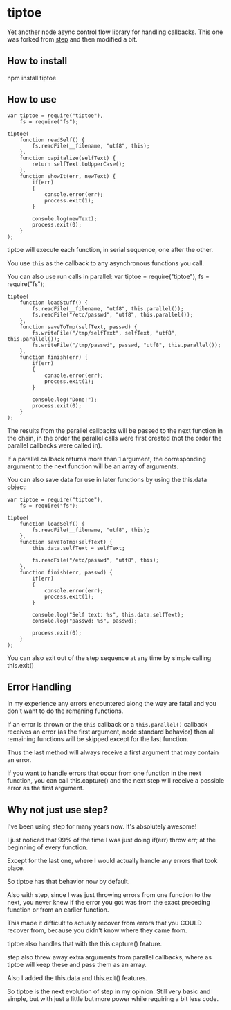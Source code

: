 # tiptoe

Yet another node async control flow library for handling callbacks. This one was forked from <a href="https://github.com/creationix/step">step</a> and then modified a bit.

## How to install

npm install tiptoe

## How to use

	var tiptoe = require("tiptoe"),
		fs = require("fs");

	tiptoe(
		function readSelf() {
			fs.readFile(__filename, "utf8", this);
		},
		function capitalize(selfText) {
			return selfText.toUpperCase();
		},
		function showIt(err, newText) {
			if(err)
			{
				console.error(err);
				process.exit(1);
			}

			console.log(newText);
			process.exit(0);
		}
	);

tiptoe will execute each function, in serial sequence, one after the other.

You use `this` as the callback to any asynchronous functions you call.

You can also use run calls in parallel:
	var tiptoe = require("tiptoe"),
		fs = require("fs");

	tiptoe(
		function loadStuff() {
			fs.readFile(__filename, "utf8", this.parallel());
			fs.readFile("/etc/passwd", "utf8", this.parallel());
		},
		function saveToTmp(selfText, passwd) {
			fs.writeFile("/tmp/selfText", selfText, "utf8", this.parallel());
			fs.writeFile("/tmp/passwd", passwd, "utf8", this.parallel());
		},
		function finish(err) {
			if(err)
			{
				console.error(err);
				process.exit(1);
			}

			console.log("Done!");
			process.exit(0);
		}
	);

The results from the parallel callbacks will be passed to the next function in the chain, in the order the parallel calls were first created (not the order the parallel callbacks were called in).

If a parallel callback returns more than 1 argument, the corresponding argument to the next function will be an array of arguments.

You can also save data for use in later functions by using the this.data object:

	var tiptoe = require("tiptoe"),
		fs = require("fs");

	tiptoe(
		function loadSelf() {
			fs.readFile(__filename, "utf8", this);
		},
		function saveToTmp(selfText) {
			this.data.selfText = selfText;

			fs.readFile("/etc/passwd", "utf8", this);
		},
		function finish(err, passwd) {
			if(err)
			{
				console.error(err);
				process.exit(1);
			}

			console.log("Self text: %s", this.data.selfText);
			console.log("passwd: %s", passwd);

			process.exit(0);
		}
	);

You can also exit out of the step sequence at any time by simple calling this.exit()

## Error Handling

In my experience any errors encountered along the way are fatal and you don't want to do the remaning functions.

If an error is thrown or the `this` callback or a `this.parallel()` callback receives an error (as the first argument, node standard behavior) then all remaining functions will be skipped except for the last function.

Thus the last method will always receive a first argument that may contain an error.

If you want to handle errors that occur from one function in the next function, you can call this.capture() and the next step will receive a possible error as the first argument.

## Why not just use step?

I've been using step for many years now. It's absolutely awesome!

I just noticed that 99% of the time I was just doing if(err) throw err; at the beginning of every function.

Except for the last one, where I would actually handle any errors that took place.

So tiptoe has that behavior now by default.

Also with step, since I was just throwing errors from one function to the next, you never knew if the error you got was from the exact preceding function or from an earlier function.

This made it difficult to actually recover from errors that you COULD recover from, because you didn't know where they came from.

tiptoe also handles that with the this.capture() feature.

step also threw away extra arguments from parallel callbacks, where as tiptoe will keep these and pass them as an array.

Also I added the this.data and this.exit() features.

So tiptoe is the next evolution of step in my opinion. Still very basic and simple, but with just a little but more power while requiring a bit less code.
